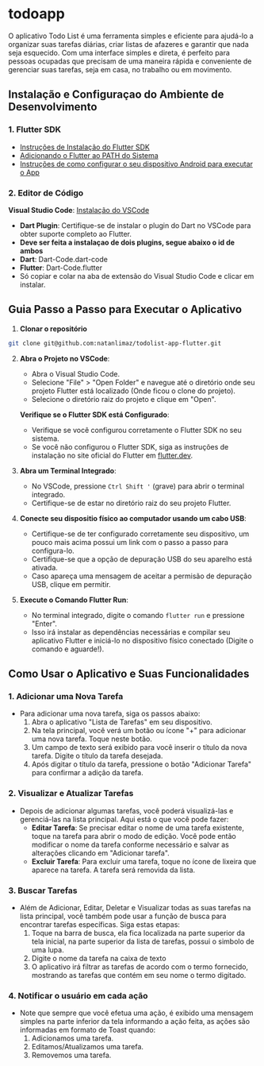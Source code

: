 # todoapp

O aplicativo Todo List é uma ferramenta simples e eficiente para ajudá-lo a organizar suas tarefas diárias, criar listas de afazeres e garantir que nada seja esquecido. Com uma interface simples e direta, é perfeito para pessoas ocupadas que precisam de uma maneira rápida e conveniente de gerenciar suas tarefas, seja em casa, no trabalho ou em movimento.

## Instalação e Configuraçao do Ambiente de Desenvolvimento

### 1. Flutter SDK
- [Instruções de Instalação do Flutter SDK](https://docs.flutter.dev/get-started/install/windows/mobile?tab=vscode)
- [Adicionando o Flutter ao PATH do Sistema](https://docs.flutter.dev/get-started/install/windows/mobile?tab=vscode#:~:text=Clique%20em%20Adicionar%20SDK%20ao%20PATH%20.)
- [Instruções de como configurar o seu dispositivo Android para executar o App](https://docs.flutter.dev/get-started/install/windows/mobile?tab=physical#set-up-your-target-android-device)

### 2. Editor de Código
**Visual Studio Code**: [Instalação do VSCode](https://code.visualstudio.com/download)
- **Dart Plugin**: Certifique-se de instalar o plugin do Dart no VSCode para obter suporte completo ao Flutter.
- **Deve ser feita a instalaçao de dois plugins, segue abaixo o id de ambos**
- **Dart**: Dart-Code.dart-code
- **Flutter**: Dart-Code.flutter
- Só copiar e colar na aba de extensão do Visual Studio Code e clicar em instalar.


## Guia Passo a Passo para Executar o Aplicativo

1. **Clonar o repositório**
```bash
git clone git@github.com:natanlimaz/todolist-app-flutter.git
```

2. **Abra o Projeto no VSCode**:
   - Abra o Visual Studio Code.
   - Selecione "File" > "Open Folder" e navegue até o diretório onde seu projeto Flutter está localizado (Onde ficou o clone do projeto).
   - Selecione o diretório raiz do projeto e clique em "Open".

   **Verifique se o Flutter SDK está Configurado**:
   - Verifique se você configurou corretamente o Flutter SDK no seu sistema.
   - Se você não configurou o Flutter SDK, siga as instruções de instalação no site oficial do Flutter em [flutter.dev](https://flutter.dev/docs/get-started/install).

3. **Abra um Terminal Integrado**:
   - No VSCode, pressione `Ctrl Shift '` (grave) para abrir o terminal integrado.
   - Certifique-se de estar no diretório raiz do seu projeto Flutter.

4. **Conecte seu dispositio físico ao computador usando um cabo USB**:
   - Certifique-se de ter configurado corretamente seu dispositivo, um pouco mais acima possui um link com o passo a passo para configura-lo.
   - Certifique-se que a opção de depuração USB do seu aparelho está ativada.
   - Caso apareça uma mensagem de aceitar a permisão de depuração USB, clique em permitir.

5. **Execute o Comando Flutter Run**:
   - No terminal integrado, digite o comando `flutter run` e pressione "Enter".
   - Isso irá instalar as dependências necessárias e compilar seu aplicativo Flutter e iniciá-lo no dispositivo físico conectado (Digite o comando e aguarde!).

## Como Usar o Aplicativo e Suas Funcionalidades
### 1. Adicionar uma Nova Tarefa
- Para adicionar uma nova tarefa, siga os passos abaixo:
  1. Abra o aplicativo "Lista de Tarefas" em seu dispositivo.
  2. Na tela principal, você verá um botão ou ícone "+" para adicionar uma nova tarefa. Toque neste botão.
  3. Um campo de texto será exibido para você inserir o título da nova tarefa. Digite o título da tarefa desejada.
  4. Após digitar o título da tarefa, pressione o botão "Adicionar Tarefa" para confirmar a adição da tarefa.

### 2. Visualizar e Atualizar Tarefas
- Depois de adicionar algumas tarefas, você poderá visualizá-las e gerenciá-las na lista principal. Aqui está o que você pode fazer:
  - **Editar Tarefa**: Se precisar editar o nome de uma tarefa existente, toque na tarefa para abrir o modo de edição. Você pode então modificar o nome da tarefa conforme necessário e salvar as alterações clicando em "Adicionar tarefa".
  - **Excluir Tarefa**: Para excluir uma tarefa, toque no ícone de lixeira que aparece na tarefa. A tarefa será removida da lista.

### 3. Buscar Tarefas
- Além de Adicionar, Editar, Deletar e Visualizar todas as suas tarefas na lista principal, você também pode usar a função de busca para encontrar tarefas específicas. Siga estas etapas:
  1. Toque na barra de busca, ela fica localizada na parte superior da tela inicial, na parte superior da lista de tarefas, possui o simbolo de uma lupa.
  2. Digite o nome da tarefa na caixa de texto
  3. O aplicativo irá filtrar as tarefas de acordo com o termo fornecido, mostrando as tarefas que contém em seu nome o termo digitado.

### 4. Notificar o usuário em cada ação
- Note que sempre que você efetua uma ação, é exibido uma mensagem simples na parte inferior da tela informando a ação feita, as ações são informadas em formato de Toast quando:
  1. Adicionamos uma tarefa.
  2. Editamos/Atualizamos uma tarefa.
  3. Removemos uma tarefa.